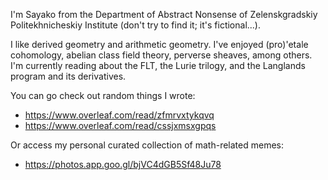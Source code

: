 I'm Sayako from the Department of Abstract Nonsense of Zelenskgradskiy Politekhnicheskiy Institute (don't try to find it; it's fictional...).

I like derived geometry and arithmetic geometry. I've enjoyed (pro)\'etale cohomology, abelian class field theory, perverse sheaves, among others.
I'm currently reading about the FLT, the Lurie trilogy, and the Langlands program and its derivatives.

You can go check out random things I wrote:
- https://www.overleaf.com/read/zfmrvxtykqvq
- https://www.overleaf.com/read/cssjxmsxgpqs

Or access my personal curated collection of math-related memes:
- https://photos.app.goo.gl/bjVC4dGB5Sf48Ju78


